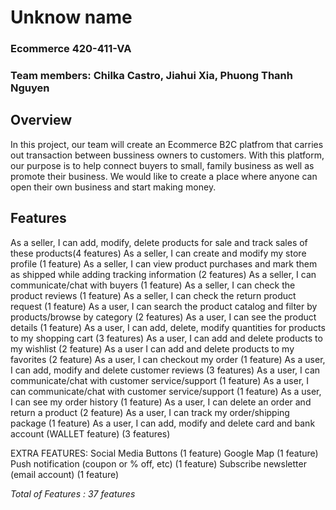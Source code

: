 # Unknow name
### Ecommerce 420-411-VA
### Team members: Chilka Castro, Jiahui Xia, Phuong Thanh Nguyen

## Overview
In this project, our team will create an Ecommerce B2C platfrom that carries out transaction between bussiness owners to customers. With this platform, our purpose is to help connect buyers to small, family business as well as promote their business. We would like to create a place where anyone can open their own business and start making money. 

## Features
As a seller, I can add, modify, delete products for sale and track sales of these products(4 features) 
As a seller, I can create and modify my store profile (1 feature)
As a seller, I can view product purchases and mark them as shipped while adding tracking information (2 features)
As a seller, I can communicate/chat with buyers (1 feature)
As a seller, I can check the product reviews (1 feature)
As a seller, I can check the return product request (1 feature)
As a user, I can search the product catalog and filter by products/browse by category (2 features)
As a user, I can see the product details (1 feature)
As a user, I can add, delete, modify quantities for products to my shopping cart (3 features)
As a user, I can add and delete products to my wishlist (2 feature)
As a user I can add and delete products to my favorites (2 feature)
As a user, I can checkout my order (1 feature)
As a user, I can add, modify and delete customer reviews (3 features)
As a user, I can communicate/chat with customer service/support (1 feature)
As a user, I can communicate/chat with customer service/support (1 feature)
As a user, I can see my order history (1 feature)
As a user, I can delete an order and return a product (2 feature)
As a user, I can track my order/shipping package (1 feature)
As a user, I can add, modify and delete card and bank account (WALLET feature) (3 features)

EXTRA FEATURES:
Social Media Buttons (1 feature)
Google Map (1 feature)
Push notification (coupon or % off, etc) (1 feature)
Subscribe newsletter (email account) (1 feature)


*Total of Features : 37 features*
